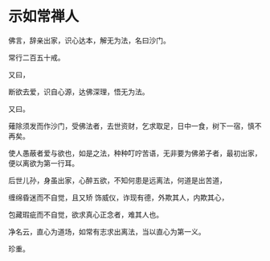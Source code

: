 # 示如常禅人

佛言，辞亲出家，识心达本，解无为法，名曰沙门。

常行二百五十戒。

又曰，

断欲去爱，识自心源，达佛深理，悟无为法。

又曰。

薙除须发而作沙门，受佛法者，去世资财，乞求取足，日中一食，树下一宿，慎不再矣。

使人愚蔽者爱与欲也，如是之法，种种叮咛苦语，无非要为佛弟子者，最初出家，便以离欲为第一行耳。

后世儿孙，身虽出家，心醉五欲，不知何患是远离法，何道是出苦道，

缠绵昏迷而不自觉，且又矫 饰威仪，诈现有德，外欺其人，内欺其心，

包藏瑕疵而不自觉，欲求真心正念者，难其人也。

净名云，直心为道场，如常有志求出离法，当以直心为第一义。

珍重。
